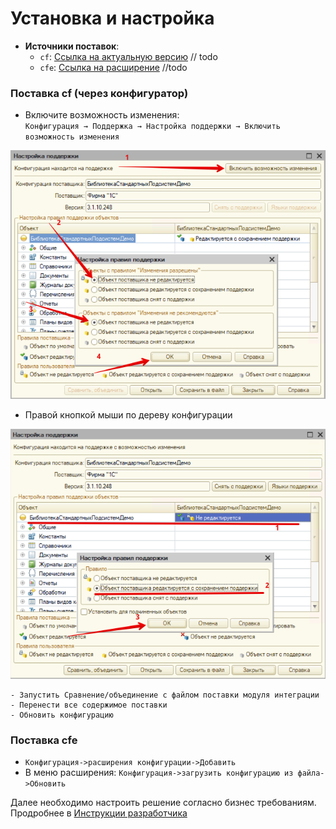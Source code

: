 # Установка и настройка

- **Источники поставок**:  
  - `cf`: [Ссылка на актуальную версию](https://example.com/cf-latest.cf)  // todo
  - `cfe`: [Ссылка на расширение](https://example.com/cfe-latest.cfe) //todo
### Поставка cf (через конфигуратор)
- Включите возможность изменения:  
   `Конфигурация → Поддержка → Настройка поддержки → Включить возможность изменения`

![Описание изображения](../images/Pasted-image-20250818100643.png)

- Правой кнопкой мыши по дереву конфигурации

![Описание изображения](../images/Pasted-image-20250818100946.png)

	- Запустить Сравнение/объединение с файлом поставки модуля интеграции
	- Перенести все содержимое поставки
	- Обновить конфигурацию
### Поставка cfe
- `Конфигурация->расширения конфигурации->Добавить`
- В меню расширения: `Конфигурация->загрузить конфигурацию из файла->Обновить`

Далее необходимо настроить решение согласно бизнес требованиям. Продробнее в [Инструкции разработчика](for_rdv_mi/developer_instruction/1%20dev.md)